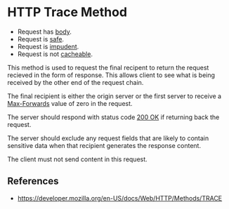 # HTTP Trace Method

- Request has [body](/http/body).
- Request is [safe](/http/requests/safe).
- Request is [impudent](/http/requests/impudent).
- Request is not [cacheable](/http/requests/cacheable).

This method is used to request the final recipent to return the request recieved in the form of response. This allows client to see what is being received by the other end of the request chain.

The final recipient is either the origin server or the first server to receive a [Max-Forwards](/http/fields/max-forwards) value of zero in the request.

The server should respond with status code [200 OK](/http/status-codes/200-ok) if returning back the request.

The server should exclude any request fields that are likely to contain sensitive data when that recipient generates the response content.

The client must not send content in this request.

## References

- https://developer.mozilla.org/en-US/docs/Web/HTTP/Methods/TRACE

